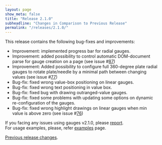 ```yaml
---
layout: page
show_meta: false
title: "Release 2.1.0"
subheadline: "Changes in Comparison to Previous Release"
permalink: "/releases/2.1.0/"
---
```


This release contains the following bug-fixes and improvements:

 - Improvement: implemented progress bar for radial gauges.
 - Improvement: added possibility to control automatic DOM-document parse for gauge creation on a page (see issue #[87](https://github.com/Mikhus/canvas-gauges/issues/87))
 - Improvement: Added possibility to configure full 360-degree plate radial gauges to rotate plate/needle by a minimal path between changing values (see issue #[77](https://github.com/Mikhus/canvas-gauges/issues/77))
 - Bug-fix: fixed wrong value-box positioning on linear gauges.
 - Bug-fix: fixed wrong text positioning in value box.
 - Bug-fix: fixed bug with drawing outranged-value gauges.
 - Bug-fix: fixed some problems with updating some options on dynamic re-configuration of the gauges.
 - Bug-fix: fixed wrong highlight drawings on linear gauges when min value is above zero (see issue #[76](https://github.com/Mikhus/canvas-gauges/issues/76))

If you facing any issues using gauges v2.1.0, please [report](https://github.com/Mikhus/canvas-gauges/issues).  
For usage examples, please, refer [examples]({{site.url}}/documentation/examples/) page.

[Previous release changes]({{site.url}}/releases/2.0.9/).
